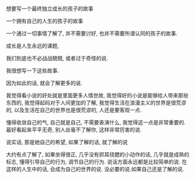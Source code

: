 想要写一个最终独立成长的孩子的故事

一个拥有自己的人生的孩子的故事

一个通过一切事情了解了, 并不需要讨好, 也并不需要所谓认同的孩子的故事.



成长是人生永远的课题,

我们到底也不必战战兢兢, 或者过于奇怪的说.

 

我很想写一下这些故事. 

因为如此的话, 就会了解更多的说.



我觉得看小说的好处就是里面更多人情世故, 我觉得好的小说是能够给人带来那些东西的, 我觉得起码对于人间更加的了解, 我觉得生活在浪漫主义的世界是很荒谬的, 以及生活在自己的世界也是很荒谬的, 人还是要客观一点. 

懂得收敛自己的气, 自己就是自己, 不需要表演什么, 我觉得这一点是非常重要的. 最好看起来平平无奇, 别人丝毫不了解你, 这样非常厉害的说. 

说实话, 那是她自己的希望, 如果了解的话, 就了解的说



大约有点了解了, 如果坐得很正, 几乎没有抓耳挠腮的小动作的话, 几乎就是成熟的标志, 懂得引导自己的行为, 调节自己的行为. 说话方面永远都是比较简单的说. 在这样的人生中的话, 会成为自己的世界的说. 没必要的说.如果自己还是了解的说.